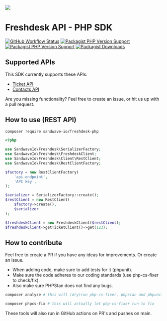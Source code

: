 [![](https://user-images.githubusercontent.com/60096509/91668964-54ecd500-eb11-11ea-9c35-e8f0b20b277a.png)](https://sandwave.io)


# Freshdesk API - PHP SDK

[![GitHub Workflow Status](https://img.shields.io/github/workflow/status/sandwave-io/freshdesk-php/CI)](https://packagist.org/packages/sandwave-io/freshdesk-php)
[![Packagist PHP Version Support](https://img.shields.io/packagist/php-v/sandwave-io/freshdesk-php)](https://packagist.org/packages/sandwave-io/freshdesk-php)
[![Packagist PHP Version Support](https://img.shields.io/packagist/v/sandwave-io/freshdesk-php)](https://packagist.org/packages/sandwave-io/freshdesk-php)
[![Packagist Downloads](https://img.shields.io/packagist/dt/sandwave-io/freshdesk-php)](https://packagist.org/packages/sandwave-io/freshdesk-php)

## Supported APIs

This SDK currently supports these APIs:

* [Ticket API](https://developers.freshdesk.com/api/#tickets)
* [Contacts API](https://developers.freshdesk.com/api/#contacts)

Are you missing functionality? Feel free to create an issue, or hit us up with a pull request.

## How to use (REST API)

```bash
composer require sandwave-io/freshdesk-php
```

```php
<?php

use SandwaveIo\Freshdesk\SerializerFactory;
use SandwaveIo\Freshdesk\FreshdeskClient;
use SandwaveIo\Freshdesk\Client\RestClient;
use SandwaveIo\Freshdesk\RestClientFactory;

$factory = new RestClientFactory(
    'api-endpoint',
    'API key',
);

$serializer = SerializerFactory::create();
$restClient = new RestClient(
    $factory->create(),
    $serializer
);

$freshdeskClient = new FreshdeskClient($restClient);
$freshdeskClient->getTicketClient()->get(123);
```

## How to contribute

Feel free to create a PR if you have any ideas for improvements. Or create an issue.

* When adding code, make sure to add tests for it (phpunit).
* Make sure the code adheres to our coding standards (use php-cs-fixer to check/fix).
* Also make sure PHPStan does not find any bugs.

```bash
composer analyze # this will (dry)run php-cs-fixer, phpstan and phpunit

composer phpcs-fix # this will actually let php-cs-fixer run to fix
```

These tools will also run in GitHub actions on PR's and pushes on main.
